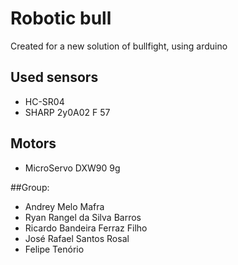 # Robotic bull
Created for a new solution of bullfight, using arduino
## Used sensors
- HC-SR04
- SHARP 2y0A02 F 57
## Motors
- MicroServo DXW90 9g

##Group:
- Andrey Melo Mafra
- Ryan Rangel da Silva Barros
- Ricardo Bandeira Ferraz Filho
- José Rafael Santos Rosal
- Felipe Tenório
